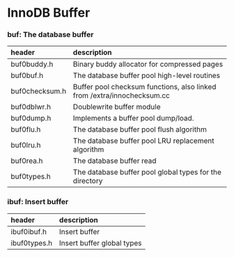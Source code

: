 # InnoDB Buffer

###  buf: The database buffer

|header|description|
|:---|:---|
| buf0buddy.h | Binary buddy allocator for compressed pages |
| buf0buf.h | The database buffer pool high-level routines |
| buf0checksum.h | Buffer pool checksum functions, also linked from /extra/innochecksum.cc |
| buf0dblwr.h | Doublewrite buffer module |
| buf0dump.h | Implements a buffer pool dump/load. |
| buf0flu.h | The database buffer pool flush algorithm |
| buf0lru.h | The database buffer pool LRU replacement algorithm |
| buf0rea.h | The database buffer read |
| buf0types.h | The database buffer pool global types for the directory |

###  ibuf: Insert buffer

|header|description|
|:---|:---|
| ibuf0ibuf.h | Insert buffer |
| ibuf0types.h | Insert buffer global types |
